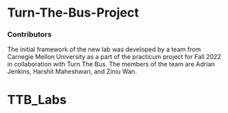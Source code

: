 # Turn-The-Bus-Project

### Contributors
The initial framework of the new lab was developed by a team from Carnegie Mellon University as a part of the practicum project for Fall 2022 in collaboration with Turn The Bus. The members of the team are Adrian Jenkins, Harshit Maheshwari, and Ziniu Wan.
# TTB_Labs
